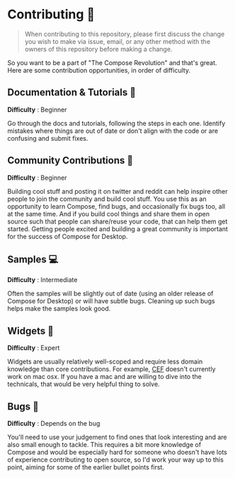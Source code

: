 # Contributing 🙌

> When contributing to this repository, please first discuss the change you wish to make via issue,
email, or any other method with the owners of this repository before making a change. 

So you want to be a part of "The Compose Revolution" and that's great. Here are some contribution opportunities, in order of difficulty.

## Documentation & Tutorials 📖

**Difficulty** : Beginner

Go through the docs and tutorials, following the steps in each one. Identify mistakes where things are out of date or don't align with the code or are confusing and submit fixes.


## Community Contributions 👏

**Difficulty** : Beginner

Building cool stuff and posting it on twitter and reddit can help inspire other people to join the community and build cool stuff. You use this as an opportunity to learn Compose, find bugs, and occasionally fix bugs too, all at the same time.  And if you build cool things and share them in open source such that people can share/reuse your code, that can help them get started. Getting people excited and building a great community is important for the success of Compose for Desktop.

## Samples 💻 

**Difficulty** : Intermediate

 Often the samples will be slightly out of date (using an older release of Compose for Desktop) or will have subtle bugs. Cleaning up such bugs helps make the samples look good.


## Widgets 🔌

**Difficulty** : Expert

Widgets are usually relatively well-scoped and require less domain knowledge than core contributions.  For example, [CEF](https://github.com/JetBrains/compose-jb/tree/master/cef) doesn't currently work on mac osx.  If you have a mac and are willing to dive into the technicals, that would be very helpful thing to solve.

## Bugs 🐛

**Difficulty** : Depends on the bug

You'll need to use your judgement to find ones that look interesting and are also small enough to tackle.  This requires a bit more knowledge of Compose and would be especially hard for someone who doesn't have lots of experience contributing to open source, so I'd work your way up to this point, aiming for some of the earlier bullet points first.